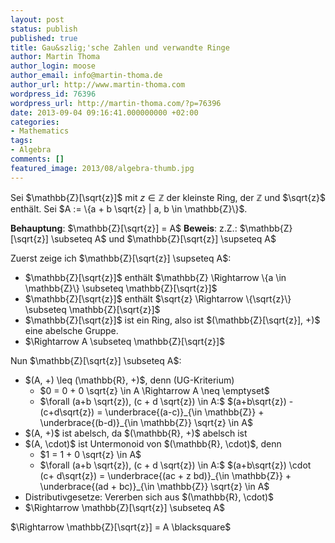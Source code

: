 ```yaml
---
layout: post
status: publish
published: true
title: Gau&szlig;'sche Zahlen und verwandte Ringe
author: Martin Thoma
author_login: moose
author_email: info@martin-thoma.de
author_url: http://www.martin-thoma.com
wordpress_id: 76396
wordpress_url: http://martin-thoma.com/?p=76396
date: 2013-09-04 09:16:41.000000000 +02:00
categories:
- Mathematics
tags:
- Algebra
comments: []
featured_image: 2013/08/algebra-thumb.jpg
---
```

Sei $\mathbb{Z}[\sqrt{z}]$ mit $z \in \mathbb{Z}$ der kleinste Ring, der $\mathbb{Z}$ und $\sqrt{z}$ enth&auml;lt.
Sei $A := \{a + b \sqrt{z} | a, b \in \mathbb{Z}\}$.

<strong>Behauptung</strong>: $\mathbb{Z}[\sqrt{z}] = A$
<strong>Beweis</strong>: z.Z.: $\mathbb{Z}[\sqrt{z}] \subseteq A$ und $\mathbb{Z}[\sqrt{z}] \supseteq A$

Zuerst zeige ich $\mathbb{Z}[\sqrt{z}] \supseteq A$:

<ul>
<li>$\mathbb{Z}[\sqrt{z}]$ enth&auml;lt $\mathbb{Z} \Rightarrow \{a \in \mathbb{Z}\} \subseteq \mathbb{Z}[\sqrt{z}]$</li>
<li>$\mathbb{Z}[\sqrt{z}]$ enth&auml;lt $\sqrt{z} \Rightarrow \{\sqrt{z}\} \subseteq \mathbb{Z}[\sqrt{z}]$</li>
<li>$\mathbb{Z}[\sqrt{z}]$ ist ein Ring, also ist $(\mathbb{Z}[\sqrt{z}], +)$ eine abelsche Gruppe.</li>
<li>$\Rightarrow A \subseteq \mathbb{Z}[\sqrt{z}]$</li>
</ul>

Nun $\mathbb{Z}[\sqrt{z}] \subseteq A$:
<ul>
<li>$(A, +) \leq (\mathbb{R}, +)$, denn (UG-Kriterium)
  <ul>
    <li>$0 = 0 + 0 \sqrt{z} \in A \Rightarrow A \neq \emptyset$</li>
    <li>$\forall (a+b \sqrt{z}), (c + d \sqrt{z}) \in A:$ $(a+b\sqrt{z}) - (c+d\sqrt{z}) = \underbrace{(a-c)}_{\in \mathbb{Z}} + \underbrace{(b-d)}_{\in \mathbb{Z}} \sqrt{z} \in A$</li>
  </ul>
</li>
<li>$(A, +)$ ist abelsch, da $(\mathbb{R}, +)$ abelsch ist</li>
<li>$(A, \cdot)$ ist Untermonoid von $(\mathbb{R}, \cdot)$, denn
  <ul>
    <li>$1 = 1 + 0 \sqrt{z} \in A$</li>
    <li>$\forall (a+b \sqrt{z}), (c + d \sqrt{z}) \in A:$ 
        $(a+b\sqrt{z}) \cdot (c+ d\sqrt{z}) = \underbrace{(ac + z bd)}_{\in \mathbb{Z}} + \underbrace{(ad + bc)}_{\in \mathbb{Z}} \sqrt{z} \in A$</li>
  </ul>
</li>
<li>Distributivgesetze: Vererben sich aus $(\mathbb{R}, \cdot)$</li>
<li>$\Rightarrow \mathbb{Z}[\sqrt{z}] \subseteq A$</li>
</ul>

$\Rightarrow \mathbb{Z}[\sqrt{z}] = A \blacksquare$
